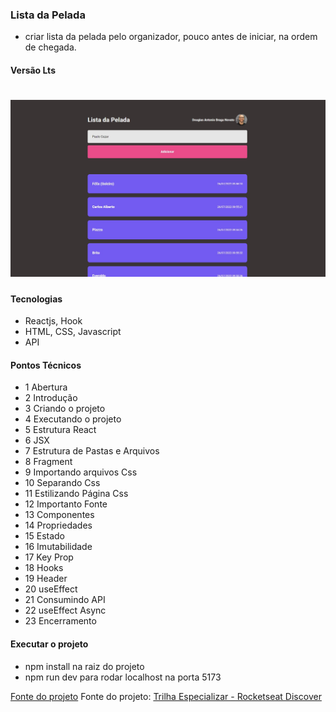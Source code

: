 ### Lista da Pelada

- criar lista da pelada pelo organizador, pouco antes de iniciar, na ordem de chegada.

#### Versão Lts

<h1 align="center">
    <img alt="versão 1.0 do projeto" title="#lista-dapelada" src="./.github/tela-versao-lts.jpg">
</h1>

#### Tecnologias

- Reactjs, Hook
- HTML, CSS, Javascript
- API

#### Pontos Técnicos

- 1 Abertura
- 2 Introdução
- 3 Criando o projeto
- 4 Executando o projeto
- 5 Estrutura React
- 6 JSX
- 7 Estrutura de Pastas e Arquivos
- 8 Fragment
- 9 Importando arquivos Css
- 10 Separando Css
- 11 Estilizando Página Css
- 12 Importanto Fonte
- 13 Componentes
- 14 Propriedades
- 15 Estado
- 16 Imutabilidade
- 17 Key Prop
- 18 Hooks
- 19 Header
- 20 useEffect
- 21 Consumindo API
- 22 useEffect Async
- 23 Encerramento

#### Executar o projeto

- npm install na raiz do projeto
- npm run dev para rodar localhost na porta 5173

[Fonte do projeto](https://app.rocketseat.com.br/discover/course/especializar-react/especializar-react/encerramento-4)
Fonte do projeto: [Trilha Especializar - Rocketseat Discover](https://www.rocketseat.com.br/) 
